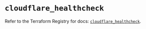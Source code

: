 # `cloudflare_healthcheck`

Refer to the Terraform Registry for docs: [`cloudflare_healthcheck`](https://registry.terraform.io/providers/cloudflare/cloudflare/5.10.1/docs/resources/healthcheck).
